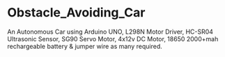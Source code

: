# Obstacle_Avoiding_Car
An Autonomous Car using Arduino UNO, L298N Motor Driver, HC-SR04 Ultrasonic Sensor, SG90 Servo Motor, 4x12v DC Motor, 18650 2000+mah rechargeable battery &amp; jumper wire as many required.
